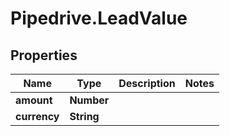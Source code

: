 # Pipedrive.LeadValue

## Properties

Name | Type | Description | Notes
------------ | ------------- | ------------- | -------------
**amount** | **Number** |  | 
**currency** | **String** |  | 


